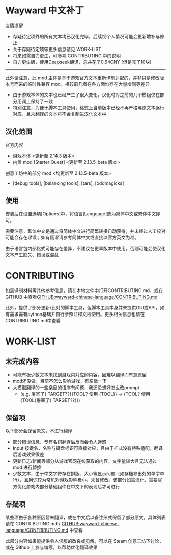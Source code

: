 # Wayward 中文补丁

友情提醒
+ 存疑待定项外的所有文本均已汉化完毕，后续视个人情况可能会更新增补与修正
+ 关于存疑待定项等更多信息请见 WORK-LIST
+ 将来如需自力更生，可参考 CONTRIBUTING 中的说明
+ 自力更生版，使用Deepseek翻译，总共花了0.64CNY (但是充了10块)

---

此外请注意，此 mod 主体是基于游戏官方文本重新译制适配的，并非只是修改版本号而来的临时性兼容 mod，相较前几者在各方面均存在大量增删等差异。
+ 由于游戏本体的文本也已经产生了很大变化，汉化时对之前的几个模组仅在部分用词上保持了一致
+ 特别注意，为便于脚本工具使用，格式上当前版本已经不再严格与原文本逐行对应，且未翻译的文本将不会复制进汉化文本中

## 汉化范围

官方内容
+ 游戏本体 <更新至 2.14.3 版本>
+ 内置 mod [Starter Quest] <更新至 2.13.5-beta 版本>

创意工坊中的部分 mod <均更新至 2.13.5-beta 版本>
+ [debug tools], [balancing tools], [tars], [oddmagicks]

## 使用

安装后在设置选项[Options]中，将语言[Language]选为简体中文或繁体中文即可。

需要注意，繁体中文是通过将简体中文进行简繁转换自动获得，并未经过人工校对可能会存在谬误；如有疑谬请参考简体中文或直接以官方英文为准。

由于语言包内部格式可能存在差异，不建议在更早版本中使用，否则可能会使汉化文本产生缺失、错误或混乱

# CONTRIBUTING

如需译制材料等其他参考信息，请在本地文件中打开CONTRIBUTING.md，或在 GITHUB 中查看[GITHUB:wayward-chinese-language/CONTRIBUTING.md](https://github.com/PlotNarrater/wayward-chinese-language/blob/master/CONTRIBUTING.md)

此外，提供了部分更新/比对的脚本工具，但脚本工具本身并未提供GUI或API，如有需求需有python基础并自行参照注释文档使用。更多相关信息也请在CONTRIBUTING.md中查看

# WORK-LIST

## 未完成内容

+ 可能有极少数文本未找到游戏内对应的内容，因难以翻译而有意遗留
+ mod还没做，目前不怎么影响游戏，有空做一下
+ 大模型翻译的一些条目的语序有问题，我还没想好怎么改prompt
  +  (e.g. 屠宰了{ TARGET??}{TOOL? 使用 {TOOL}} -> {TOOL? 使用 {TOOL}屠宰了{ TARGET??}})

## 保留项

以下部分会保留原文，不进行翻译
+ 部分错误信息、专有名词翻译后反而会令人迷惑
+ Input 按键名，名称与键盘标识可直接对应，且由于样式没有特殊适配，翻译后游戏效果很差
+ 更新日志/新闻等部分从游戏官网在线获取的内容，文字量较大且无法通过 mod 进行替换
+ 少数文本，由于中文字符存在排版、大小等显示问题（如存档导出处的单字单行），且用词较为常见对游戏影响极小，未曾修改。该部分如需汉化，需要官方优化游戏内部分基础组件在中文下的表现后才可进行

## 存疑项

某些项由于各种原因暂未翻译，或在中文后以备注形式保留了部分原文。具体列表请在 CONTRIBUTING.md / [GITHUB:wayward-chinese-language/CONTRIBUTING.md](https://github.com/PlotNarrater/wayward-chinese-language/blob/master/CONTRIBUTING.md) 中查看

此部分内容如果能提供令人信服的改良或见解，可以在 Steam 创意工坊下讨论，或在 Github 上参与编写，以帮助优化翻译效果
